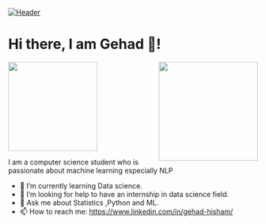 [![Header](https://www.google.com/url?sa=i&url=https%3A%2F%2Fwww.pinterest.com%2Fpin%2F668362400942559959%2F&psig=AOvVaw0ZpU0N-1872-09UHbi4IhP&ust=1633278842148000&source=images&cd=vfe&ved=0CAsQjRxqFwoTCIDzh_6TrPMCFQAAAAAdAAAAABAD/<OWNER>/<OWNER>/readme_header.png "Header")](https://some-url.dev/)


# Hi there, I am Gehad 👋!

<!--
**geehaad/geehaad** is a ✨ _special_ ✨ repository because its `README.md` (this file) appears on your GitHub profile.
-->
<img align="right" src="https://media.giphy.com/media/u18KbOWs65HFK/giphy.gif" width="200"/>

<img height="180em" src="https://github-readme-stats.vercel.app/api?username=geehaad&show_icons=true&hide_border=true&&count_private=true&include_all_commits=true" />

I am a computer science student who is passionate about machine learning especially NLP

- 🌱 I’m currently learning Data science.
- 🤔 I’m looking for help to have an internship in data science field.
- 💬 Ask me about Statistics ,Python and ML.
- 📫 How to reach me: https://www.linkedin.com/in/gehad-hisham/

